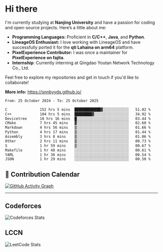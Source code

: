 # Hi there

I'm currently studying at **Nanjing University** and have a passion for coding and open-source projects. Here’s a little about me:

- **Programming Languages:** Proficient in **C/C++**, **Java**, and **Python**.
- **LineageOS Enthusiast:** I love working with LineageOS and have successfully ported it for the **qti Lahaina on arm64** platform.
- **PixelExperience Contributor:** I was once a maintainer for **PixelExperience on fajita**.
- **Internship**: Currently interning at Qingdao Youtan Network Technology Co., Ltd.

Feel free to explore my repositories and get in touch if you'd like to collaborate!

**More info:** https://snnbyyds.github.io/

<!--START_SECTION:waka-->

```txt
From: 25 October 2024 - To: 25 October 2025

C               152 hrs 5 mins  ████████████▓░░░░░░░░░░░░   51.02 %
C++             104 hrs 5 mins  ████████▓░░░░░░░░░░░░░░░░   34.92 %
Devicetree      10 hrs 16 mins  █░░░░░░░░░░░░░░░░░░░░░░░░   03.44 %
CMake           7 hrs 45 mins   ▓░░░░░░░░░░░░░░░░░░░░░░░░   02.60 %
Markdown        4 hrs 56 mins   ▒░░░░░░░░░░░░░░░░░░░░░░░░   01.66 %
Python          4 hrs 17 mins   ▒░░░░░░░░░░░░░░░░░░░░░░░░   01.44 %
Assembly        3 hrs 8 mins    ▒░░░░░░░░░░░░░░░░░░░░░░░░   01.06 %
Other           2 hrs 11 mins   ▒░░░░░░░░░░░░░░░░░░░░░░░░   00.73 %
S               1 hr 59 mins    ▒░░░░░░░░░░░░░░░░░░░░░░░░   00.67 %
Makefile        1 hr 48 mins    ░░░░░░░░░░░░░░░░░░░░░░░░░   00.61 %
YAML            1 hr 36 mins    ░░░░░░░░░░░░░░░░░░░░░░░░░   00.54 %
JSON            1 hr 29 mins    ░░░░░░░░░░░░░░░░░░░░░░░░░   00.50 %
```

<!--END_SECTION:waka-->

## 📅 Contribution Calendar

[![GitHub Activity Graph](https://github-readme-activity-graph.vercel.app/graph?username=snnbyyds&theme=react-dark)](https://github.com/snnbyyds)

---

## Codeforces
![Codeforces Stats](https://codeforces-readme-stats.vercel.app/api/card?username=snnbyyds)

## LCCN
![LeetCode Stats](https://leetcard.jacoblin.cool/snnbyyds?theme=light&font=Fuzzy%20Bubbles&site=cn)
